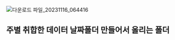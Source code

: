 ![다운로드 파일_20231116_064416](https://github.com/njy622/Onnanana_second-Projct/assets/139431528/e7b30e1d-5234-45c3-9629-bfa1f02d06b7)



## 주별 취합한 데이터 날짜폴더 만들어서 올리는 폴더